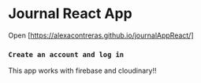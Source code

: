 # Journal React App

Open [https://alexacontreras.github.io/journalAppReact/]

### `Create an account and log in`

This app works with firebase and cloudinary!!
